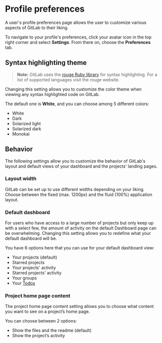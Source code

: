 # Profile preferences

A user's profile preferences page allows the user to customize various aspects
of GitLab to their liking.

To navigate to your profile's preferences, click your avatar icon in the top
right corner and select **Settings**. From there on, choose the **Preferences**
tab.

## Syntax highlighting theme

>**Note:**
GitLab uses the [rouge Ruby library][rouge] for syntax highlighting. For a
list of supported languages visit the rouge website.

Changing this setting allows you to customize the color theme when viewing any
syntax highlighted code on GitLab.

The default one is **White**, and you can choose among 5 different colors:

- White
- Dark
- Solarized light
- Solarized dark
- Monokai

## Behavior

The following settings allow you to customize the behavior of GitLab's layout
and default views of your dashboard and the projects' landing pages.

### Layout width

GitLab can be set up to use different widths depending on your liking. Choose
between the fixed (max. 1200px) and the fluid (100%) application layout.

### Default dashboard

For users who have access to a large number of projects but only keep up with a
select few, the amount of activity on the default Dashboard page can be
overwhelming. Changing this setting allows you to redefine what your default
dashboard will be.

You have 6 options here that you can use for your default dashboard view:

- Your projects (default)
- Starred projects
- Your projects' activity
- Starred projects' activity
- Your groups
- Your [Todos]

### Project home page content

The project home page content setting allows you to choose what content you want to
see on a project’s home page.

You can choose between 2 options:

- Show the files and the readme (default)
- Show the project’s activity

[rouge]: http://rouge.jneen.net/ "Rouge website"
[todos]: ../../workflow/todos.md
